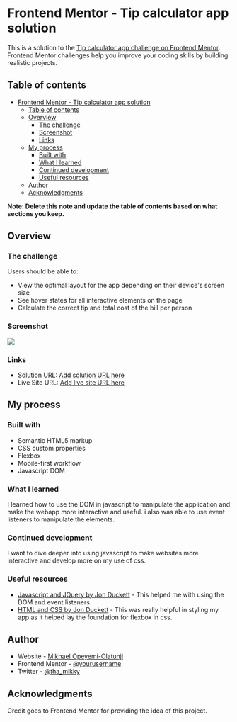 # Frontend Mentor - Tip calculator app solution

This is a solution to the [Tip calculator app challenge on Frontend Mentor](https://www.frontendmentor.io/challenges/tip-calculator-app-ugJNGbJUX). Frontend Mentor challenges help you improve your coding skills by building realistic projects.

## Table of contents

- [Frontend Mentor - Tip calculator app solution](#frontend-mentor---tip-calculator-app-solution)
  - [Table of contents](#table-of-contents)
  - [Overview](#overview)
    - [The challenge](#the-challenge)
    - [Screenshot](#screenshot)
    - [Links](#links)
  - [My process](#my-process)
    - [Built with](#built-with)
    - [What I learned](#what-i-learned)
    - [Continued development](#continued-development)
    - [Useful resources](#useful-resources)
  - [Author](#author)
  - [Acknowledgments](#acknowledgments)

**Note: Delete this note and update the table of contents based on what sections you keep.**

## Overview

### The challenge

Users should be able to:

- View the optimal layout for the app depending on their device's screen size
- See hover states for all interactive elements on the page
- Calculate the correct tip and total cost of the bill per person

### Screenshot

![](./screenshot.png)

### Links

- Solution URL: [Add solution URL here](https://your-solution-url.com)
- Live Site URL: [Add live site URL here](https://your-live-site-url.com)

## My process

### Built with

- Semantic HTML5 markup
- CSS custom properties
- Flexbox
- Mobile-first workflow
- Javascript DOM

### What I learned

I learned how to use the DOM in javascript to manipulate the application and make the webapp more interactive and useful. i also was able to use event listeners to manipulate the elements.

### Continued development

I want to dive deeper into using javascript to make websites more interactive and develop more on my use of css.

### Useful resources

- [Javascript and JQuery by Jon Duckett](https://www.javasacriptbook.com) - This helped me with using the DOM and event listeners.
- [HTML and CSS by Jon Duckett](https://www.htmlandcssbook.com) - This was really helpful in styling my app as it helped lay the foundation for flexbox in css.

## Author

- Website - [Mikhael Opeyemi-Olatunji](https://github.com/mikhael-oo)
- Frontend Mentor - [@yourusername](https://www.frontendmentor.io/profile/yourusername)
- Twitter - [@tha_mikky](https://www.twitter.com/tha_mikky)

## Acknowledgments

Credit goes to Frontend Mentor for providing the idea of this project.
